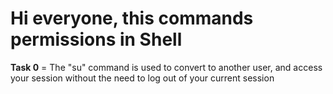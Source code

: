 # Hi everyone, this commands permissions in **Shell**

**Task 0** = The "su" command is used to convert to another user, and access your session without the need to log out of your current session
